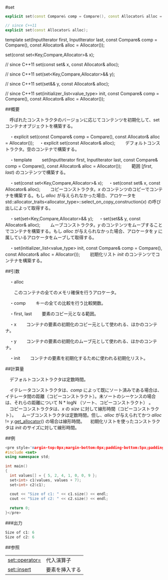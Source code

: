 #set
```cpp
explicit set(const Compare& comp = Compare(), const Allocator& alloc = Allocator());

// since C++11
explicit set(const Allocator& alloc);
```

template <class InputIterator>
set(InputIterator first, InputIterator last, const Compare& comp = Compare(), const Allocator& alloc = Allocator());

set(const set<Key,Compare,Allocator>& x);

// since C++11
set(const set& x, const Allocator& alloc);


// since C++11
set(set<Key,Compare,Allocator>&& y);

// since C++11
set(set&& y, const Allocator& alloc);

// since C++11
set(initializer_list<value_type> init, const Compare& comp = Compare(), const Allocator& alloc = Allocator());





##概要

　呼ばれたコンストラクタのバージョンに応じてコンテンツを初期化して、set コンテナオブジェクトを構築する。<b>　</b>

<b></b>
　・explicit set(const Compare& comp = Compare(), const Allocator& alloc = Allocator());
　・explicit set(const Allocator& alloc);
　　デフォルトコンストラクタ。空のコンテナで構築する。

　・template <class InputIterator>
　　set(InputIterator first, InputIterator last, const Compare& comp = Compare(), const Allocator& alloc = Allocator());
　　範囲 [<i>first</i>, <i>last</i>) のコンテンツで構築する。

　・set(const set<Key,Compare,Allocator>& x);
　・set(const set& x, const Allocator& alloc);
　　コピーコンストラクタ。<i>x</i> のコンテンツのコピーでコンテナを構築する。もし <i>alloc</i> が与えられなかった場合、アロケータを std::allocator_traits<allocator_type>::select_on_copy_construction(<i>x</i>) の呼び出しによって取得する。

　・set(set<Key,Compare,Allocator>&& y);
　・set(set&& y, const Allocator& alloc);
　　ムーブコンストラクタ。<i>y</i> のコンテンツをムーブすることでコンテナを構築する。もし <i>alloc</i> が与えられなかった場合、アロケータを <i>y</i> に属しているアロケータをムーブして取得する。

　・set(initializer_list<value_type> init, const Compare& comp = Compare(), const Allocator& alloc = Allocator());
　　初期化リスト <i>init</i> のコンテンツでコンテナを構築する。


##引数

　・alloc

　　このコンテナの全てのメモリ確保を行うアロケータ。

　・comp
　　キーの全ての比較を行う比較関数。

　・first, last
　　要素のコピー元となる範囲。

　・x
　　コンテナの要素の初期化のコピー元として使われる、ほかのコンテナ。

　・y
　　コンテナの要素の初期化のムーブ元として使われる、ほかのコンテナ。

　・init
　　コンテナの要素を初期化するために使われる初期化リスト。



##計算量

　デフォルトコンストラクタは定数時間。

　イテレータコンストラクタは、<i>comp</i> によって既にソート済みである場合は、イテレータ間の距離（コピーコンストラクト）。未ソートのシーケンスの場合は、それらの距離について N * logN （ソート、コピーコンストラクト） 。
　コピーコンストラクタは、<i>x</i> の <i>size</i> に対して線形時間（コピーコンストラクト）。
　ムーブコンストラクタは定数時間。但し、<i>alloc</i> が与えられてかつ <i>alloc</i> != <i>y</i>.[get_allocator](/reference/set/get_allocator.md)() の場合は線形時間。
　初期化リストを使ったコンストラクタは <i>init</i> のサイズに対して線形時間。


##例

```cpp
<pre style='margin-top:0px;margin-bottom:0px;padding-bottom:5px;padding-top:3px;padding-left:10px;line-height:normal;background-color:rgb(240,240,240)'>#include <iostream>
#include <set>
using namespace std;
 
int main()
{
  int values[] = { 5, 2, 4, 1, 0, 0, 9 };
  set<int> c1(values, values + 7);
  set<int> c2(c1);
 
  cout << "Size of c1: " << c1.size() << endl;
  cout << "Size of c2: " << c2.size() << endl;
  
  return 0;
}</pre>
```

###出力

```cpp
Size of c1: 6
Size of c2: 6
```

##参照


| | |
|---------------------------------------------------------------------------------------------|-----------------------|
| [set::operator=](/reference/set/op_assign.md) | 代入演算子 |
| [set::insert](/reference/set/insert.md) | 要素を挿入する |


